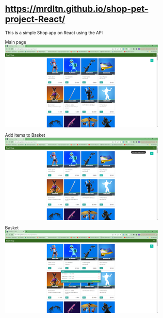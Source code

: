 # https://mrdltn.github.io/shop-pet-project-React/

This is a simple Shop app on React using the API

Main page
![Alt text](image.png)

Add items to Basket
![Alt text](image-1.png)

Basket
![Alt text](image-2.png)
